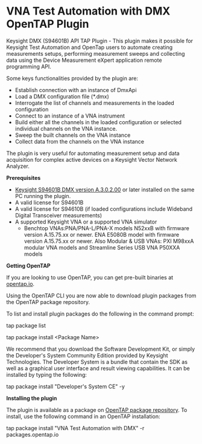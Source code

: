 # **VNA Test Automation with DMX OpenTAP Plugin**

Keysight DMX (S94601B) API TAP Plugin - This plugin makes it possible for Keysight Test Automation and OpenTap users to automate creating measurements setups, performing measurement sweeps and collecting data using the Device Measurement eXpert application remote programming API.

Some keys functionalities provided by the plugin are:

- Establish connection with an instance of DmxApi
- Load a DMX configuration file (\*.dmx)
- Interrogate the list of channels and measurements in the loaded configuration
- Connect to an instance of a VNA instrument
- Build either all the channels in the loaded configuration or selected individual channels on the VNA instance.
- Sweep the built channels on the VNA instance
- Collect data from the channels on the VNA instance

The plugin is very useful for automating measurement setup and data acquisition for complex active devices on a Keysight Vector Network Analyzer.

**Prerequisites**

- [Keysight S94601B DMX version A.3.0.2.00](https://www.keysight.com/us/en/product/S94601B/device-measurement-expert-dmx.html?jmpid=zzfinddmx) or later installed on the same PC running the plugin.
- A valid license for S94601B
- A valid license for S94610B (if loaded configurations include Wideband Digital Transceiver measurements)
- A supported Keysight VNA or a supported VNA simulator
  - Benchtop VNAs:PNA/PNA-L/PNA-X models N52xxB with firmware version A.15.75.xx or newer. ENA E5080B model with firmware version A.15.75.xx or newer. Also Modular & USB VNAs: PXI M98xxA modular VNA models and Streamline Series USB VNA P50XXA models

**Getting OpenTAP**

If you are looking to use OpenTAP, you can get pre-built binaries at [opentap.io](https://opentap.io/).

Using the OpenTAP CLI you are now able to download plugin packages from the OpenTAP package repository.

To list and install plugin packages do the following in the command prompt:

tap package list

tap package install \<Package Name\>

We recommend that you download the Software Development Kit, or simply the Developer's System Community Edition provided by Keysight Technologies. The Developer System is a bundle that contain the SDK as well as a graphical user interface and result viewing capabilities. It can be installed by typing the following:

tap package install "Developer's System CE" -y

**Installing the plugin**

The plugin is available as a package on [OpenTAP package repository](https://packages.opentap.io/). To install, use the following command in an OpenTAP installation:

tap package install "VNA Test Automation with DMX" -r packages.opentap.io